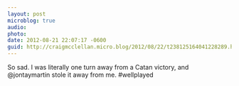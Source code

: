 ```yaml
---
layout: post
microblog: true
audio: 
photo: 
date: 2012-08-21 22:07:17 -0600
guid: http://craigmcclellan.micro.blog/2012/08/22/t238125164041228289.html
---
```

So sad. I was literally one turn away from a Catan victory, and @jontaymartin stole it away from me. #wellplayed
